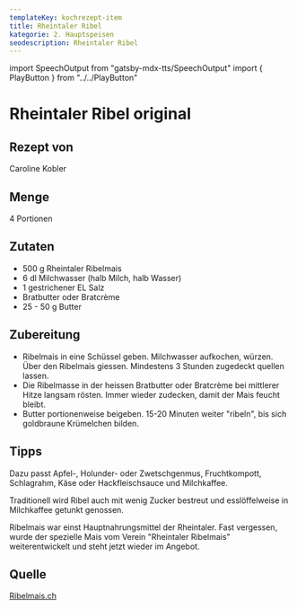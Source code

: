 ```yaml
---
templateKey: kochrezept-item
title: Rheintaler Ribel
kategorie: 2. Hauptspeisen
seodescription: Rheintaler Ribel
---
```

import SpeechOutput from "gatsby-mdx-tts/SpeechOutput"
import { PlayButton } from "../../PlayButton"

<SpeechOutput id="kochrezept-caroline-kobler-rheintaler-ribel" customPlayButton={PlayButton}>

# Rheintaler Ribel original

## Rezept von

Caroline Kobler

## Menge

4 Portionen

## Zutaten
- 500 g Rheintaler Ribelmais
- 6 dl Milchwasser (halb Milch, halb Wasser)
- 1 gestrichener EL Salz
- Bratbutter oder Bratcrème
- 25 - 50 g Butter

## Zubereitung

- Ribelmais in eine Schüssel geben. Milchwasser aufkochen, würzen. Über den Ribelmais giessen. Mindestens 3 Stunden zugedeckt quellen lassen.
- Die Ribelmasse in der heissen Bratbutter oder Bratcrème bei mittlerer Hitze langsam rösten. Immer wieder zudecken, damit der Mais feucht bleibt.
- Butter portionenweise beigeben. 15-20 Minuten weiter "ribeln", bis sich goldbraune Krümelchen bilden.


## Tipps

Dazu passt Apfel-, Holunder- oder Zwetschgenmus, Fruchtkompott, Schlagrahm, Käse oder Hackfleischsauce und Milchkaffee.

Traditionell wird Ribel auch mit wenig Zucker bestreut und esslöffelweise in Milchkaffee getunkt genossen.

Ribelmais war einst Hauptnahrungsmittel der Rheintaler. Fast vergessen, wurde der spezielle Mais vom Verein "Rheintaler Ribelmais" weiterentwickelt und steht jetzt wieder im Angebot.


## Quelle
[Ribelmais.ch](https://ribelmais.ch/rezept/original-rheintaler-ribelmais-3/)


</SpeechOutput>